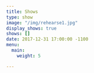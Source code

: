 ```yaml
---
title: Shows
type: show
image: "/img/rehearse1.jpg"
display_shows: true
shows: []
date: 2017-12-31 17:00:00 -1100
menu:
  main:
    weight: 5

---
```


